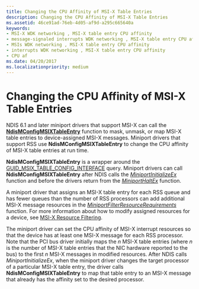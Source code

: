```yaml
---
title: Changing the CPU Affinity of MSI-X Table Entries
description: Changing the CPU Affinity of MSI-X Table Entries
ms.assetid: 46ce91ad-76eb-4d05-af9d-a295c665640a
keywords:
- MSI-X WDK networking , MSI-X table entry CPU affinity
- message-signaled interrupts WDK networking , MSI-X table entry CPU affinity
- MSIs WDK networking , MSI-X table entry CPU affinity
- interrupts WDK networking , MSI-X table entry CPU affinity
- CPU af
ms.date: 04/20/2017
ms.localizationpriority: medium
---
```


# Changing the CPU Affinity of MSI-X Table Entries





NDIS 6.1 and later miniport drivers that support MSI-X can call the [**NdisMConfigMSIXTableEntry**](https://docs.microsoft.com/windows-hardware/drivers/ddi/ndis/nf-ndis-ndismconfigmsixtableentry) function to mask, unmask, or map MSI-X table entries to device-assigned MSI-X messages. Miniport drivers that support RSS use **NdisMConfigMSIXTableEntry** to change the CPU affinity of MSI-X table entries at run time.

**NdisMConfigMSIXTableEntry** is a wrapper around the [GUID\_MSIX\_TABLE\_CONFIG\_INTERFACE](https://msdn.microsoft.com/library/windows/hardware/ff546563) query. Miniport drivers can call **NdisMConfigMSIXTableEntry** after NDIS calls the [*MiniportInitializeEx*](https://docs.microsoft.com/windows-hardware/drivers/ddi/ndis/nc-ndis-miniport_initialize) function and before the drivers return from the [*MiniportHaltEx*](https://docs.microsoft.com/windows-hardware/drivers/ddi/ndis/nc-ndis-miniport_halt) function.

A miniport driver that assigns an MSI-X table entry for each RSS queue and has fewer queues than the number of RSS processors can add additional MSI-X message resources in the [*MiniportFilterResourceRequirements*](https://docs.microsoft.com/windows-hardware/drivers/ddi/ndis/nc-ndis-miniport_pnp_irp) function. For more information about how to modify assigned resources for a device, see [MSI-X Resource Filtering](msi-x-resource-filtering.md).

The miniport driver can set the CPU affinity of MSI-X interrupt resources so that the device has at least one MSI-X message for each RSS processor. Note that the PCI bus driver initially maps the *n* MSI-X table entries (where *n* is the number of MSI-X table entries that the NIC hardware reported to the bus) to the first *n* MSI-X messages in modified resources. After NDIS calls *MiniportInitializeEx*, when the miniport driver changes the target processor of a particular MSI-X table entry, the driver calls **NdisMConfigMSIXTableEntry** to map that table entry to an MSI-X message that already has the affinity set to the desired processor.

 

 





